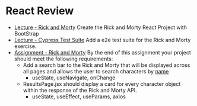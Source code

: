 # React Review

- [Lecture - Rick and Morty](.) Create the Rick and Morty React Project with BootStrap
- [Lecture - Cypress Test Suite](.) Add a e2e test suite for the Rick and Morty exercise.
- [Assignment - Rick and Morty](.) By the end of this assignment your project should meet the following requirements:
  - Add a search bar to the Rick and Morty that will be displayed across all pages and allows the user to search characters by [name](https://rickandmortyapi.com/documentation/#filter-characters)
    - useState, useNavigate, onChange
  - ResultsPage.jsx should display a card for every character object within the response of the Rick and Morty API.
    - useState, useEffect, useParams, axios
